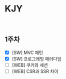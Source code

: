 # KJY

<br/>

## 1주차

- [x] [SW] MVC 패턴
- [x] [SW] 프로그래밍 패러다임
- [ ] [WEB] 쿠키와 세션
- [ ] [WEB] CSR과 SSR 차이

<br/>

